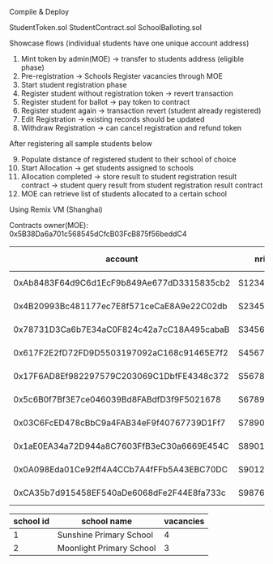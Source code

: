 Compile & Deploy

StudentToken.sol
StudentContract.sol
SchoolBalloting.sol

Showcase flows (individual students have one unique account address)
1. Mint token by admin(MOE) -> transfer to students address (eligible phase)
2. Pre-registration -> Schools Register vacancies through MOE
3. Start student registration phase
4. Register student without registration token -> revert transaction
5. Register student for ballot -> pay token to contract
6. Register student again -> transaction revert (student already registered)
7. Edit Registration -> existing records should be updated
8. Withdraw Registration -> can cancel registration and refund token

After registering all sample students below

9. Populate distance of registered student to their school of choice
10. Start Allocation -> get students assigned to schools
11. Allocation completed -> store result to student registration result contract -> student query result from student registration result contract
12. MOE can retrieve list of students allocated to a certain school

Using Remix VM (Shanghai)

Contracts owner(MOE): 0x5B38Da6a701c568545dCfcB03FcB875f56beddC4

| account                                    | nric      | nric hash                                                          | school choice | residential address | isSingaporeCitizen |
|--------------------------------------------|-----------|--------------------------------------------------------------------|---------------|---------------------|--------------------|
| 0xAb8483F64d9C6d1EcF9b849Ae677dD3315835cb2 | S1234567A | 0xded8af907adb3643df2490d59d1713f2a162e15864220503fdc6441e2b114ee7 | 1             | Ang Mo Kio ave 1    | true               |
| 0x4B20993Bc481177ec7E8f571ceCaE8A9e22C02db | S2345678B | 0x884d6ac059bb413aaf2615f1814068c4df63a1acf9be03b5eaef4da152a78465 | 1             | Bishan street 2     | false              |
| 0x78731D3Ca6b7E34aC0F824c42a7cC18A495cabaB | S3456789C | 0x140dec86d6d2f3685be356e5dbf61614f65d07e4e217d5080c3c4bf9bf562f1c | 1             | Clementi ave 3      | true               |
| 0x617F2E2fD72FD9D5503197092aC168c91465E7f2 | S4567890D | 0x5828087607c4922db31a5b30e572c78f8712b24aeca4d147bc63b418a6fd9761 | 1             | Downtown street 4   | true               |
| 0x17F6AD8Ef982297579C203069C1DbfFE4348c372 | S5678901E | 0x8a3f43cb5fd152bad3600f108ad57ee2446969cababa1551548aabc0406b4508 | 1             | Expo ave 5          | true               |
| 0x5c6B0f7Bf3E7ce046039Bd8FABdfD3f9F5021678 | S6789012F | 0x3b4900250ee421a9b9bdfe56c4af6d6f701b0d216a9118fa7042f1d266ca43b5 | 2             | Farmland road 6     | true               |
| 0x03C6FcED478cBbC9a4FAB34eF9f40767739D1Ff7 | S7890123G | 0x21ddbcc1c717696304739789e041223ebb036fd9972529b33a98aff9276bb253 | 2             | Gardens street 7    | true               |
| 0x1aE0EA34a72D944a8C7603FfB3eC30a6669E454C | S8901234H | 0x36fd927bf44e88d267e7ba4ab05145b9230e67460f731f4a95b2c06eb1b571c8 | 2             | Holland ave 8       | true               |
| 0x0A098Eda01Ce92ff4A4CCb7A4fFFb5A43EBC70DC | S9012345I | 0x60d83018e412fbecfe8ae03a3c7c064cca567e52f1ab953554708abcebb6546b | 2             | Island road 9       | true               |
| 0xCA35b7d915458EF540aDe6068dFe2F44E8fa733c | S9876543J | 0x3f6eaf1713ae409e593994d51f197eea80dbba62f01dd0accd017fc66a75259e | 2             | Jurong street 10    | true               |

| school id | school name              | vacancies |
|-----------|--------------------------|-----------|
| 1         | Sunshine Primary School  | 4         |
| 2         | Moonlight Primary School | 3         |